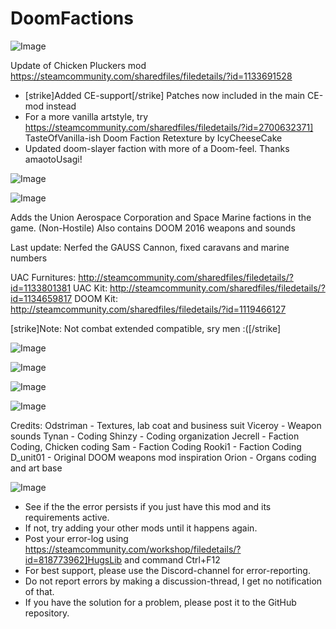 # DoomFactions

![Image](https://i.imgur.com/buuPQel.png)

Update of Chicken Pluckers mod
https://steamcommunity.com/sharedfiles/filedetails/?id=1133691528

- [strike]Added CE-support[/strike] Patches now included in the main CE-mod instead
- For a more vanilla artstyle, try https://steamcommunity.com/sharedfiles/filedetails/?id=2700632371] TasteOfVanilla-ish Doom Faction Retexture by IcyCheeseCake
- Updated doom-slayer faction with more of a Doom-feel. Thanks amaotoUsagi!

![Image](https://i.imgur.com/pufA0kM.png)

	
![Image](https://i.imgur.com/Z4GOv8H.png)


Adds the Union Aerospace Corporation and Space Marine factions in the game. (Non-Hostile)
Also contains DOOM 2016 weapons and sounds

Last update: Nerfed the GAUSS Cannon, fixed caravans and marine numbers

UAC Furnitures: http://steamcommunity.com/sharedfiles/filedetails/?id=1133801381
UAC Kit: http://steamcommunity.com/sharedfiles/filedetails/?id=1134659817
DOOM Kit: http://steamcommunity.com/sharedfiles/filedetails/?id=1119466127

[strike]Note: Not combat extended compatible, sry men :([/strike]

![Image](https://i.imgur.com/xjfBTXL.gif)


![Image](https://i.imgur.com/Ojz8s6a.gif)


![Image](https://i.imgur.com/tjlDugf.png)


![Image](https://i.imgur.com/bsVyjsI.png)




Credits:
Odstriman - Textures, lab coat and business suit
Viceroy -  Weapon sounds
Tynan - Coding
Shinzy - Coding organization
Jecrell - Faction Coding, Chicken coding
Sam - Faction Coding
Rooki1 - Faction Coding
D_unit01 - Original DOOM weapons mod inspiration
Orion - Organs coding and art base


![Image](https://i.imgur.com/PwoNOj4.png)



-  See if the the error persists if you just have this mod and its requirements active.
-  If not, try adding your other mods until it happens again.
-  Post your error-log using https://steamcommunity.com/workshop/filedetails/?id=818773962]HugsLib and command Ctrl+F12
-  For best support, please use the Discord-channel for error-reporting.
-  Do not report errors by making a discussion-thread, I get no notification of that.
-  If you have the solution for a problem, please post it to the GitHub repository.



